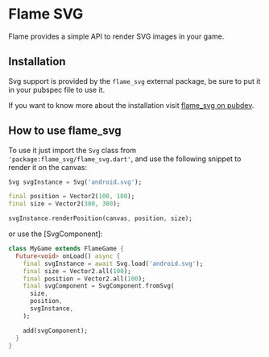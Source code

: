 # Flame SVG

Flame provides a simple API to render SVG images in your game.


## Installation

Svg support is provided by the `flame_svg` external package, be sure to put it in your pubspec file
to use it.

If you want to know more about the installation visit [flame_svg on pubdev](https://pub.dev/packages/flame_svg/install).


## How to use flame_svg
To use it just import the `Svg` class from `'package:flame_svg/flame_svg.dart'`, and use the
following snippet to render it on the canvas:

```dart
Svg svgInstance = Svg('android.svg');

final position = Vector2(100, 100);
final size = Vector2(300, 300);

svgInstance.renderPosition(canvas, position, size);
```

or use the [SvgComponent]:

```dart
class MyGame extends FlameGame {
  Future<void> onLoad() async {
    final svgInstance = await Svg.load('android.svg');
    final size = Vector2.all(100);
    final position = Vector2.all(100);
    final svgComponent = SvgComponent.fromSvg(
      size,
      position,
      svgInstance,
    );

    add(svgComponent);
  }
}
```

